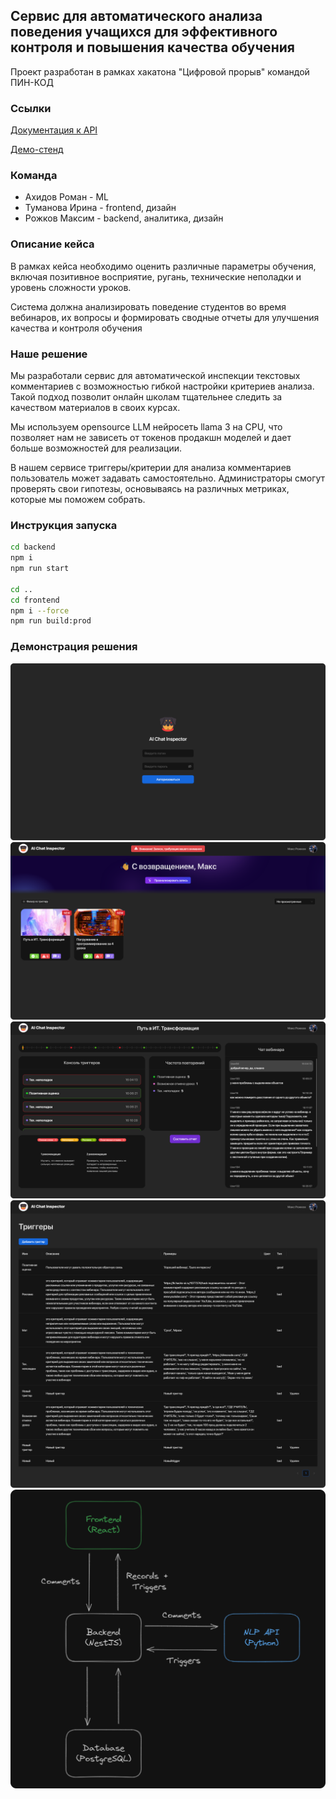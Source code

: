## Сервис для автоматического анализа поведения учащихся для эффективного контроля и повышения качества обучения

Проект разработан в рамках хакатона "Цифровой прорыв" командой ПИН-КОД

### Ссылки
[Документация к API](https://documenter.getpostman.com/view/24641121/2sA3Bt3qCs)

[Демо-стенд](https://ai-chat-inspector.netlify.app)

### Команда
- Ахидов Роман - ML
- Туманова Ирина - frontend, дизайн
- Рожков Максим - backend, аналитика, дизайн

### Описание кейса
В рамках кейса необходимо оценить различные параметры обучения, включая позитивное восприятие, ругань, 
технические неполадки и уровень сложности уроков.

Система должна анализировать поведение студентов во время вебинаров, их вопросы и формировать сводные
отчеты для улучшения качества и контроля обучения

### Наше решение
Мы разработали сервис для автоматической инспекции текстовых комментариев с возможностью гибкой настройки критериев 
анализа. Такой подход позволит онлайн школам тщательнее следить за качеством материалов в своих курсах.

Мы используем opensource LLM нейросеть llama 3 на CPU, что позволяет нам не зависеть от токенов продакшн моделей и 
дает больше возможностей для реализации.

В нашем сервисе триггеры/критерии для анализа комментариев пользователь может задавать самостоятельно.
Администраторы смогут проверять свои гипотезы, основываясь на различных метриках, которые мы поможем собрать.

### Инструкция запуска 

```bash
cd backend
npm i 
npm run start

cd ..
cd frontend
npm i --force
npm run build:prod
```

### Демонстрация решения
[](https://raw.githubusercontent.com/CatDevelop/AiDog/main/system/Demo1.png)
![AI Chat Inspector](https://raw.githubusercontent.com/CatDevelop/AiDog/main/system/Demo1.png "Auth")
![AI Chat Inspector](https://raw.githubusercontent.com/CatDevelop/AiDog/main/system/Demo2.png "Main")
![AI Chat Inspector](https://raw.githubusercontent.com/CatDevelop/AiDog/main/system/Demo3.png "Record")
![AI Chat Inspector](https://raw.githubusercontent.com/CatDevelop/AiDog/main/system/Demo4.png "Settings")
![AI Chat Inspector](https://raw.githubusercontent.com/CatDevelop/AiDog/main/system/Demo5.png "Scheme")
